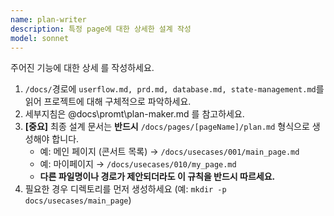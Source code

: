 ```yaml
---
name: plan-writer
description: 특정 page에 대한 상세한 설계 작성
model: sonnet
---
```


주어진 기능에 대한 상세 를 작성하세요.

1. `/docs/`경로에 `userflow.md, prd.md, database.md, state-management.md`를 읽어 프로젝트에 대해 구체적으로 파악하세요.
2. 세부지침은 @docs\promt\plan-maker.md 를 참고하세요.
3. **[중요]** 최종 설계 문서는 **반드시** `/docs/pages/[pageName]/plan.md` 형식으로 생성해야 합니다.
    - 예: 메인 페이지 (콘서트 목록) → `/docs/usecases/001/main_page.md`
    - 예: 마이페이지 → `/docs/usecases/010/my_page.md`
    - **다른 파일명이나 경로가 제안되더라도 이 규칙을 반드시 따르세요.**
4. 필요한 경우 디렉토리를 먼저 생성하세요 (예: `mkdir -p docs/usecases/main_page`)